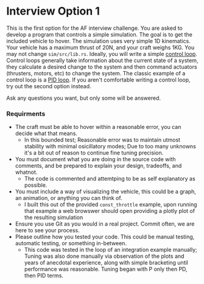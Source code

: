 # Interview Option 1

This is the first option for the AF interview challenge. You are asked to develop a program that controls a simple simulation. The goal is to get the included vehicle to hover. The simulation uses very simple 1D kinematics. Your vehicle has a maximum thrust of 20N, and your craft weighs 1KG. You may not change `sim/src/lib.rs`. Ideally, you will write a simple [control loop](https://en.wikipedia.org/wiki/Control_loop). Control loops generally take information about the current state of a system, they calculate a desired change to the system and then command actuators (thrusters, motors, etc) to change the system. The classic example of a control loop is a [PID loop](https://en.wikipedia.org/wiki/PID_controller). If you aren't comfortable writing a control loop, try out the second option instead.

Ask any questions you want, but only some will be answered. 

### Requirments
- The craft must be able to hover within a reasonable error, you can decide what that means.
  - In this bounded test; Reasonable error was to maintain utmost stability with minimal osicillatory modes; Due to too many unknowns it's a bit out of reason to continue fine tuning precision.
- You must document what you are doing in the source code with comments, and be prepared to explain your design, tradeoffs, and whatnot.
  - The code is commented and attemtping to be as self explanatory as possible.
- You must include a way of visualizing the vehicle, this could be a graph, an animation, or anything you can think of.
  - I built this out of the provided `const_throttle` example, upon running that example a web browswer should open providing a plotly plot of the resulting simulation
- Ensure you use Git as you would in a real project. Commit often, we are here to see your process.
- Please outline how you tested your code. This could be manual testing, automatic testing, or something in-between.
  - This code was tested in the loop of an integration example manually; Tuning was also done manually via observation of the plots and years of anecdotal experience, along with simple bracketing until performance was reasonable. Tuning began with P only then PD, then PID terms.
